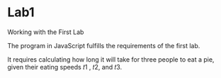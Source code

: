 # Lab1

Working with the First Lab

The program in JavaScript fulfills the requirements of the first lab.

It requires calculating how long it will take for three people to eat a pie, given their eating speeds 𝑡1 , 𝑡2, and 𝑡3.
